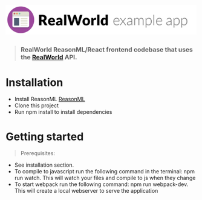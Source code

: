 # ![RealWorld Example App](logo.png)

> ### RealWorld ReasonML/React frontend codebase that uses the [RealWorld](https://github.com/gothinkster/realworld-example-apps) API.

# Installation

* Install ReasonML [ReasonML](https://reasonml.github.io/) 
* Clone this project
* Run npm install to install dependencies

# Getting started

> Prerequisites: 
* See installation section.
* To compile to javascript run the following command in the terminal: npm run watch. This will watch your files and compile to js when they change
* To start webpack run the following command: npm run webpack-dev. This will create a local webserver to serve the application
